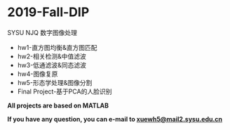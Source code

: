 # 2019-Fall-DIP
SYSU NJQ 数字图像处理
* hw1-直方图均衡&直方图匹配
* hw2-相关检测&中值滤波
* hw3-低通滤波&同态滤波
* hw4-图像复原
* hw5-形态学处理&图像分割
* Final Project-基于PCA的人脸识别

**All projects are based on MATLAB**

**If you have any question, you can e-mail to xuewh5@mail2.sysu.edu.cn**
